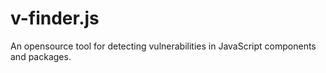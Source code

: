 # v-finder.js
An opensource tool for detecting vulnerabilities in JavaScript components and packages. 
